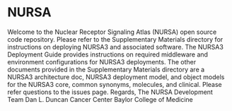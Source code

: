 NURSA
=====
Welcome to the Nuclear Receptor Signaling Atlas (NURSA) open source code repository. Please refer to the Supplementary Materials directory for instructions on deploying NURSA3 and associated software. 
The NURSA3 Deployment Guide provides instructions on required middleware and environment configurations for NURSA3 deployments. 
The other documents provided in the Supplementary Materials directory are a NURSA3 architecture doc, NURSA3 deployment model, and object models for the NURSA3 core, common synonyms, molecules, and clinical.
Please refer questions to the issues page. 
Regards,
The NURSA Development Team Dan L. Duncan Cancer Center Baylor College of Medicine
